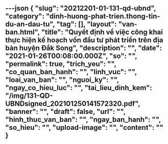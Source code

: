 ---json
{
    "slug": "20212201-01-131-qd-ubnd",
    "category": "dinh-huong-phat-trien.thong-tin-du-an-dau-tu",
    "tag": [],
    "layout": "van-ban.html",
    "title": "Quyết định về việc công khai thực hiện kế hoạch vốn đầu tư phát triển trên địa bàn huyện Đắk Song",
    "description": "",
    "date": "2021-01-26T00:08:00.000Z",
    "so": "",
    "permalink": true,
    "trich_yeu": "",
    "co_quan_ban_hanh": "",
    "linh_vuc": "",
    "loai_van_ban": "",
    "nguoi_ky": "",
    "ngay_co_hieu_luc": "",
    "tai_lieu_dinh_kem": "/img/131-QD-UBNDsigned_202101250141572320.pdf",
    "banner": "",
    "draft": false,
    "url": "",
    "hinh_thuc_van_ban": "",
    "ngay_ban_hanh": "",
    "so_hieu": "",
    "upload-image": "",
    "__content__": ""
}
---
